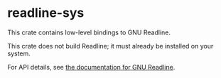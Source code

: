 readline-sys
============

This crate contains low-level bindings to GNU Readline.

This crate does not build Readline; it must already be installed on your
system.

For API details, see [the documentation for GNU Readline][docs].

[docs]: https://tiswww.cwru.edu/php/chet/readline/readline.html

